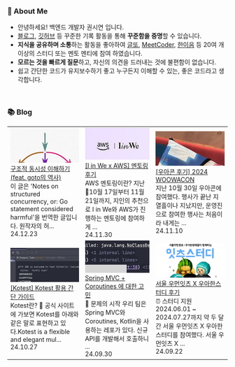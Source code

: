 ### 🚀 About Me

- 안녕하세요! 백엔드 개발자 권시연 입니다.
- [블로그](https://yeonyeon.tistory.com/), [깃허브](https://github.com/yeon-06) 등 꾸준한 기록 활동을 통해 **꾸준함을 증명**할 수 있습니다.
- **지식을 공유하며 소통**하는 활동을 좋아하여 [글또](https://www.notion.so/ac5b18a482fb4df497d4e8257ad4d516), [MeetCoder](https://github.com/Meet-Coder-Study/posting-review), [한이음](https://www.hanium.or.kr/portal/index.do) 등 20여 개 이상의 스터디 또는 멘토 멘티에 참여 하였습니다.
- **모르는 것을 빠르게 질문**하고, 자신의 의견을 드러내는 것에 불편함이 없습니다.
- 쉽고 간단한 코드가 유지보수하기 좋고 누구든지 이해할 수 있는, 좋은 코드라고 생각합니다.

<br/>

### 📚 Blog
<table><tbody><tr>
<td>
    <a href="https://yeonyeon.tistory.com/344">
        <img width="100%" src="/img/7642539219965997497.png"/><br/>
        <div>구조적 동시성 이해하기 (feat. goto의 역사) </div>
    </a>
    <div>이 글은 'Notes on structured concurrency, or: Go statement considered harmful'을 번역한 글입니다. 원작자의 허...</div>
    <div>24.12.23</div>
</td>
<td>
    <a href="https://yeonyeon.tistory.com/343">
        <img width="100%" src="/img/6161370260677816002.png"/><br/>
        <div>[I in We x AWS] 멘토링 후기 </div>
    </a>
    <div>AWS 멘토링이란? 지난 10월 17일부터 11월 21일까지, 지인의 추천으로 I in We와 AWS가 진행하는 멘토링에 참여하게 ...</div>
    <div>24.11.30</div>
</td>
<td>
    <a href="https://yeonyeon.tistory.com/342">
        <img width="100%" src="/img/6220248979037950396.png"/><br/>
        <div>[우아콘 후기] 2024 WOOWACON </div>
    </a>
    <div>지난 10월 30일 우아콘에 참여했다. 행사가 끝난 지 열흘이나 지났지만, 운영진으로 참여한 행사는 처음이라 내게는 ...</div>
    <div>24.11.10</div>
</td>
</tr>
<tr>
<td>
    <a href="https://yeonyeon.tistory.com/341">
        <img width="100%" src="/img/7377380723083051858.png"/><br/>
        <div>[Kotest] Kotest 활용 간단 가이드 </div>
    </a>
    <div>Kotest란? 🤔 공식 사이트에 가보면 Kotest를 아래와 같은 말로 표현하고 있다.Kotest is a flexible and elegant mul...</div>
    <div>24.10.27</div>
</td>
<td>
    <a href="https://yeonyeon.tistory.com/340">
        <img width="100%" src="/img/4722027300122711982.png"/><br/>
        <div>Spring MVC + Coroutines 에 대한 고민 </div>
    </a>
    <div>🤔 문제의 시작 우리 팀은 Spring MVC와 Coroutines, Kotlin을 사용하는 레포가 있다. 신규 API를 개발해서 호출하니 ...</div>
    <div>24.09.30</div>
</td>
<td>
    <a href="https://yeonyeon.tistory.com/339">
        <img width="100%" src="/img/3050954438588353313.png"/><br/>
        <div>서울 우먼잇츠 X 우아한스터디 후기 </div>
    </a>
    <div>⏰ 스터디 지원 2024.06.01 ~ 2024.07.27까지 약 두 달간 서울 우먼잇츠 X 우아한스터디를 참여했다. 서울 우먼잇츠 X ...</div>
    <div>24.09.22</div>
</td>
</tr>
</tbody></table>